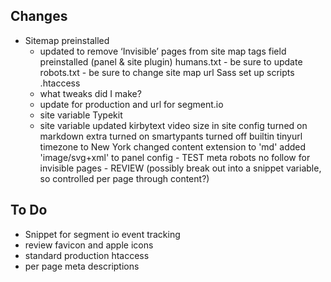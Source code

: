 ## Changes

- Sitemap preinstalled
	- updated to remove ‘Invisible’ pages from site map
tags field preinstalled (panel & site plugin)
humans.txt - be sure to update
robots.txt - be sure to change site map url
Sass set up
scripts
.htaccess
	- what tweaks did I make?
	- update for production and url for
segment.io
	- site variable
Typekit
	- site variable
updated kirbytext video size in site config
turned on markdown extra
turned on smartypants
turned off builtin tinyurl
timezone to New York
changed content extension to 'md'
added 'image/svg+xml' to panel config - TEST
meta robots no follow for invisible pages - REVIEW (possibly break out into a snippet variable, so controlled per page through content?)


## To Do

- Snippet for segment io event tracking
- review favicon and apple icons
- standard production htaccess
- per page meta descriptions